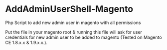 # AddAdminUserShell-Magento
Php Script to add new admin user in magento with all permissions

Put the file in your magento root & running this file will ask for user credentials for new admin user to be added to magento
(Tested on Magento CE 1.8.x.x & 1.9.x.x.).
